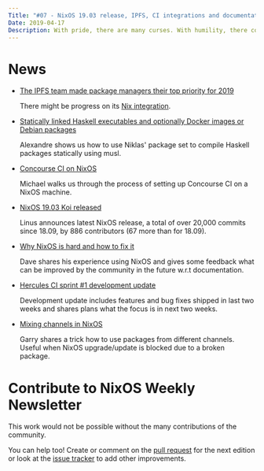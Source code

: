 ```yaml
---
Title: "#07 - NixOS 19.03 release, IPFS, CI integrations and documentation feedback"
Date: 2019-04-17
Description: With pride, there are many curses. With humility, there come many blessings - Ezra Taft Benso
---
```


# News

- [The IPFS team made package managers their top priority for 2019](https://github.com/ipfs/roadmap#2019-priorities)

  There might be progress on its [Nix integration](https://github.com/ipfs/package-managers/blob/master/package-managers/nix.md).

- [Statically linked Haskell executables and optionally Docker images or Debian packages](https://alexandre.peyroux.io/posts/2019-04-06-nix-and-haskell.html)

  Alexandre shows us how to use Niklas' package set to compile Haskell packages
  statically using musl.

- [Concourse CI on NixOS](https://memo.barrucadu.co.uk/concourseci-nixos.html)

  Michael walks us through the process of setting up Concourse CI on a NixOS machine.

- [NixOS 19.03 Koi released](https://discourse.nixos.org/t/nixos-19-03-release/2652)

  Linus announces latest NixOS release, a total of over 20,000 commits since 18.09,
  by 886 contributors (67 more than for 18.09).

- [Why NixOS is hard and how to fix it](http://davedellacosta.com/posts/2019-03-29-why-nixos-is-hard-and-how-to-fix.html)

  Dave shares his experience using NixOS and gives some feedback what can be improved
  by the community in the future w.r.t documentation.

- [Hercules CI sprint #1 development update](https://blog.hercules-ci.com/sprints,/hercules-ci/2019/04/16/sprint-1-report/)

  Development update includes features and bug fixes shipped in last two weeks
  and shares plans what the focus is in next two weeks.

- [Mixing channels in NixOS](https://ilikewhenitworks.gitlab.io/posts/2019-04-14-mixing-channels-in-nixos.html)

  Garry shares a trick how to use packages from different channels. Useful
  when NixOS upgrade/update is blocked due to a broken package.

# Contribute to NixOS Weekly Newsletter

This work would not be possible without the many contributions of the community.

You can help too! Create or comment on the [pull request](https://github.com/NixOS/nixos-weekly/pulls)
for the next edition or look at the
[issue tracker](https://github.com/NixOS/nixos-weekly/issues) to add other improvements.
